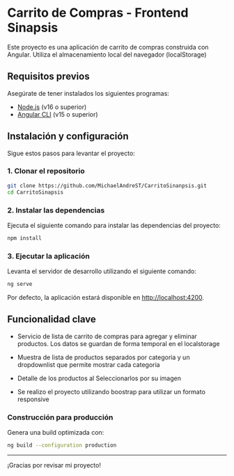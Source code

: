 # Carrito de Compras - Frontend Sinapsis

Este proyecto es una aplicación de carrito de compras construida con Angular. Utiliza el almacenamiento local del navegador (localStorage)

## Requisitos previos

Asegúrate de tener instalados los siguientes programas:

- [Node.js](https://nodejs.org/) (v16 o superior)
- [Angular CLI](https://angular.io/cli) (v15 o superior)

## Instalación y configuración

Sigue estos pasos para levantar el proyecto:

### 1. Clonar el repositorio
```bash
git clone https://github.com/MichaelAndreST/CarritoSinanpsis.git
cd CarritoSinapsis
```

### 2. Instalar las dependencias
Ejecuta el siguiente comando para instalar las dependencias del proyecto:
```bash
npm install
```

### 3. Ejecutar la aplicación
Levanta el servidor de desarrollo utilizando el siguiente comando:
```bash
ng serve
```

Por defecto, la aplicación estará disponible en [http://localhost:4200](http://localhost:4200).


## Funcionalidad clave

- Servicio de lista de carrito de compras para agregar y eliminar productos. Los datos se guardan de forma temporal en el localstorage
- Muestra de lista de productos separados por categoria y un dropdownlist que permite mostrar cada categoria
- Detalle de los productos al Seleccionarlos por su imagen


- Se realizo el proyecto utilizando boostrap para utilizar un formato responsive


### Construcción para producción
Genera una build optimizada con:
```bash
ng build --configuration production
```
---
¡Gracias por revisar mi proyecto!
